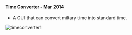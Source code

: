 #### Time Converter - Mar 2014

- A GUI that can convert miltary time into standard time.

![timeconverter1](https://user-images.githubusercontent.com/33012240/31914106-63440cfc-b817-11e7-9223-c2da5221ba4b.png)
